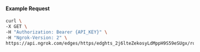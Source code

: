 <!-- Code generated for API Clients. DO NOT EDIT. -->

#### Example Request

```bash
curl \
-X GET \
-H "Authorization: Bearer {API_KEY}" \
-H "Ngrok-Version: 2" \
https://api.ngrok.com/edges/https/edghts_2j6lteZekosyLdMppH9S59eSUgx/routes/edghtsrt_2j6lthevKsSinMLjEYxboiDZJCh/response_headers
```
